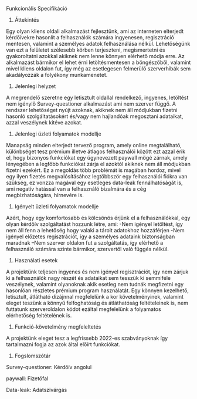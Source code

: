 ﻿Funkcionális Specifikáció



1. Áttekintés

Egy olyan kliens oldali alkalmazást fejlesztünk, ami az interneten elterjedt kérdőívekre hasonlít a felhasználók számára ingyenesen, regisztráció mentesen, valamint a személyes adatok felhasználása nélkül. Lehetőségünk van ezt a felületet szélesebb körben terjeszteni, megismertetni és gyakoroltatni azokkal akiknek nem lenne könnyen elérhető módja erre. Az alkalmazást bármikor el lehet érni letöltésmentesen a böngészőből, valamint mivel kliens oldalon fut, így még az esetlegesen felmerülő szerverhibák sem akadályozzák a folyékony munkamenetet.



1. Jelenlegi helyzet

A megrendelő szeretne egy letisztult oldallal rendelkező, ingyenes, letöltést nem igénylő Survey-questioner alkalmazást ami nem szerver függő. A rendszer lehetőséget nyújt azoknak, akiknek nem áll módjukban fizetni hasonló szolgáltatásokért és/vagy nem hajlandóak megosztani adataikat, azzal veszélynek kitéve azokat.



1. Jelenlegi üzleti folyamatok modellje

Manapság minden elterjedt tervező program, amely online megtalálható, különbséget tesz prémium illetve átlagos felhasználói között ezt azzal érik el, hogy bizonyos funkciókat egy úgynevezett paywall mögé zárnak, amely lényegében a legfőbb funkciókat zárja el azoktól akiknek nem áll módjukban fizetni ezekért. Ez a megoldás több problémát is magában hordoz, mivel egy ilyen fizetés megvalósításához legtöbbször egy felhasználói fiókra van szükség, ez vonzza magával egy esetleges data-leak fennálhatóságát is, ami negatív hatással van a felhasználó bizalmára  és a cég megbízhatóságára, hírnevére is.



1. Igényelt üzleti folyamatok modellje

Azért, hogy egy komfortosabb és kölcsönös érjünk el a felhasználókkal, egy olyan kérdőív szolgáltatást hozzunk létre, ami: -Nem igényel letöltést, így nem áll fenn a lehetőség hogy valaki a tárolt adatokhoz hozzáférjen -Nem igényel előzetes regisztrációt, így a személyes adataink biztonságban maradnak  –Nem szerver oldalon fut a szolgáltatás, így elérhető a felhasználó számára szinte bármikor, szervertől való függés nélkül.



1. Használati esetek

A projektünk teljesen ingyenes és nem igényel regisztrációt, így nem zárjuk ki a felhasználók nagy részét és adataikat sem tesszük ki semmiféle veszélynek, valamint olyanoknak akik esetleg nem tudnák megfizetni egy hasonlóan részletes prémium program használatát. Egy könnyen kezelhető, letisztult, átlátható dizájnnal megfelelünk a kor követelményinek, valamint eleget teszünk a könnyű felfoghatóság és átláthatóság feltételeinek is, nem futtatunk szerveroldalon kódot ezáltal megfelelünk a folyamatos elérhetőség feltételének is.



1. Funkció-követelmény megfeleltetés

A projektünk eleget tesz a legfrissebb 2022-es szabványoknak így tartalmazni fogja az azok által előírt funkciókat.



1. Fogslomszótár

Survey-questioner: Kérdőív angolul

paywall: Fizetőfal

Data-leak: Adatszivárgás
